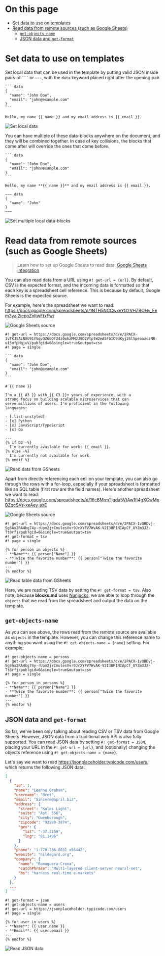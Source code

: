 # On this page

- [Set data to use on templates](#set-data-to-use-on-templates)
- [Read data from remote sources (such as Google Sheets)](#read-data-from-remote-sources-such-as-google-sheets)
  - [`get-objects-name`](#get-objects-name)
  - [JSON data and `get-format`](#json-data-and-get-format)

# Set data to use on templates

Set local data that can be used in the template by putting valid JSON inside pairs of <code>```</code> or <code>~~~</code>, with the `data` keyword placed right after the opening pair.

````text
``` data
{
  "name": "John Doe",
  "email": "john@example.com"
}
```

Hello, my name {{ name }} and my email address is {{ email }}.
````

![Set local data](https://res.cloudinary.com/dnriuttuy/image/upload/v1722064021/set-read-data-1_bzoxzd.png)

You can have multiple of these data-blocks anywhere on the document, and they will be combined together. In case of key collisions, the blocks that come after will override the ones that come before.

````text
``` data
{
  "name": "John Doe",
  "email": "john@example.com"
}
```

Hello, my name **{{ name }}** and my email address is {{ email }}.

~~~ data
{
  "name": "John"
}
~~~
````

![Set multiple local data-blocks](https://res.cloudinary.com/dnriuttuy/image/upload/v1722064199/set-read-data-2_dezdke.png)

# Read data from remote sources (such as Google Sheets)

> Learn how to set up Google Sheets to read data: [Google Sheets integration](https://github.com/blocksmd/blocksmd/blob/main/docs/google-sheets-integration.md)

You can also read data from a URL using `#! get-url = {url}`. By default, CSV is the expected format, and the incoming data is formatted so that each key is a spreadsheet cell reference. This is because by default, Google Sheets is the expected source.

For example, here's the spreadsheet we want to read: https://docs.google.com/spreadsheets/d/1NTH5NCCwxeYO2VHZBOHv_Eem3yaI2iepoZnltwFtxFw/

![Google Sheets source](https://res.cloudinary.com/dnriuttuy/image/upload/v1722065244/read-data-1_qdi1fb.png)

````text
#! get-url = https://docs.google.com/spreadsheets/d/e/2PACX-1vTKJSALN8U91YSqvQZ6bQf24z0okzMM2J9D2VtptW2eASFbIC9dKyj2SlSpeaozczNR-u15mfpHqjuV/pub?gid=0&single=true&output=csv
#! page = single

``` data
{
  "name": "John Doe",
  "email": "john@example.com"
}
```

# {{ name }}

I'm a {{ A3 }} with {{ C3 }}+ years of experience, with a
strong focus on building scalable microservices that can
serve millions of users. I'm proficient in the following
languages:

- [.list-unstyled]
- [x] Python
- [x] JavaScript/TypeScript
- [x] Go

---
{% if D3 -%}
  I'm currently available for work: {{ email }}.
{% else -%}
  I'm currently not available for work.
{% endif %}
````

![Read data from GSheets](https://res.cloudinary.com/dnriuttuy/image/upload/v1722065593/read-data-2_ylvp7v.png)

Apart from directly referencing each cell on your template, you can also go through the rows with a for-loop, especially if your spreadsheet is formatted like an SQL table (first row are the field names). Here's another spreadsheet we want to read: https://docs.google.com/spreadsheets/d/16cBMrmTigda5VtAw1fi4gXCwMpBZqcSVs-xeAey_axE

![Google Sheets source](https://res.cloudinary.com/dnriuttuy/image/upload/v1722066432/read-data-3_k1ad7q.png)

```text
#! get-url = https://docs.google.com/spreadsheets/d/e/2PACX-1vQBDvj-Sg6Ax2RA4bg74y-rUpm2jrCmulesVvr9JrXYFV7WvAK-V2I38P1NIApCf_UYZm3JZ-Tt8rfj/pub?gid=0&single=true&output=tsv
#! get-format = tsv
#! page = single

{% for person in objects %}
- **Name**: {{ person["Name"] }}
- **Twice the favorite number**: {{ person["Twice the favorite number"] }}
---
{% endfor %}
```

![Read table data from GSheets](https://res.cloudinary.com/dnriuttuy/image/upload/v1722066747/read-data-4_kkneop.png)

Here, we are reading TSV data by setting the `#! get-format = tsv`. Also note, because **blocks.md** uses [Nunjucks](https://mozilla.github.io/nunjucks/), we are able to loop through the `objects` that we read from the spreadsheet and output the data on the template.

## `get-objects-name`

As you can see above, the rows read from the remote source are available as `objects` in the template. However, you can change this reference name to anything you want using the `#! get-objects-name = {name}` setting. For example:

```text
#! get-objects-name = persons
#! get-url = https://docs.google.com/spreadsheets/d/e/2PACX-1vQBDvj-Sg6Ax2RA4bg74y-rUpm2jrCmulesVvr9JrXYFV7WvAK-V2I38P1NIApCf_UYZm3JZ-Tt8rfj/pub?gid=0&single=true&output=csv
#! page = single

{% for person in persons %}
- **Name**: {{ person["Name"] }}
- **Twice the favorite number**: {{ person["Twice the favorite number"] }}
---
{% endfor %}
```

## JSON data and `get-format`

So far, we've been only talking about reading CSV or TSV data from Google Sheets. However, JSON data from a traditional web API is also fully supported. You can read JSON data by setting `#! get-format = JSON`, placing your URL in the `#! get-url = {url}`, and (optionally) changing the objects reference using `#! get-objects-name = {name}`.

Let's say we want to read https://jsonplaceholder.typicode.com/users, which returns the following JSON data:

```json
[
  {
    "id": 1,
    "name": "Leanne Graham",
    "username": "Bret",
    "email": "Sincere@april.biz",
    "address": {
      "street": "Kulas Light",
      "suite": "Apt. 556",
      "city": "Gwenborough",
      "zipcode": "92998-3874",
      "geo": {
        "lat": "-37.3159",
        "lng": "81.1496"
      }
    },
    "phone": "1-770-736-8031 x56442",
    "website": "hildegard.org",
    "company": {
      "name": "Romaguera-Crona",
      "catchPhrase": "Multi-layered client-server neural-net",
      "bs": "harness real-time e-markets"
    }
  },
  ...
]
```

```text
#! get-format = json
#! get-objects-name = users
#! get-url = https://jsonplaceholder.typicode.com/users
#! page = single

{% for user in users %}
- **Name**: {{ user.name }}
- **Email**: {{ user.email }}
---
{% endfor %}
```

![Read JSON data](https://res.cloudinary.com/dnriuttuy/image/upload/v1722067199/read-data-5_mfmqzo.png)
